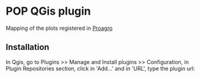 # POP QGis plugin

Mapping of the plots registered in [Proagro](https://www.gov.br/agricultura/pt-br/assuntos/riscos-seguro/programa-nacional-de-zoneamento-agricola-de-risco-climatico/proagro)

## Installation

In Qgis, go to Plugins >> Manage and Install plugins >> Configuration, in Plugin Repositories section, click in 'Add...' and in 'URL', type the plugin url: